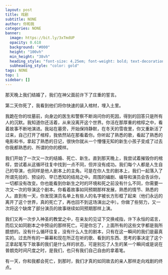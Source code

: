 ```yaml
---
layout: post
title: 戏剧
subtitle: NONE
author: 你和我
categories: NONE
banner:
  image: https://bit.ly/3xTmdUP
  opacity: 0.618
  background: "#000"
  height: "100vh"
  min_height: "38vh"
  heading_style: "font-size: 4.25em; font-weight: bold; text-decoration: underline"
  subheading_style: "color: gold"
tags: NONE
top: 1
sidebar: []
---
```

那天晚上我们结婚了，我们在神父面前许下了庄重的誓言。

第二天你死了，我看到他们将你快速的装入棺材，埋入土里。

我跪在你的坟墓前，向身边的医生和警察不断询问你的死因，得到的回答只是所有人的沉默。我知道你还活着，从来没离开这个世界。你活在那厚重的棺椁之中，看着故事不断地演进。我站在墓旁，开始保持静默，在冬天的雪夜里，你又重新活了过来，自己打开了棺椁，我依然站在那看着你。你听起了熟悉的歌，看起了熟悉的电影和书，拿起了熟悉的日记，很快你就从一个懵懂无知的新生小孩子变成了过去你我都熟悉的、所谓的你的模样。

我们开始了一次又一次的结婚、死亡、新生。直到那天晚上，我尝试着摧毁你的棺椁，尝试着从这循环往复中找到一点不同，但并没有成功。我们每个人都是人生自己的导演，也同样是他人剧本上的主角。可是在你人生的剧本上，我们一起落入了所谓先验的、预设的、早已悉知的结局之中。周围的编剧、编导和演员会告诉你，一切都没有改变。你也能看到你新生之时的环境和死之前没有什么不同，你需要一次又一次的导演这个剧本。你看着故事如同预期那样发展，熟悉的情节、熟悉的人。直到有一天，你发现演员名单上有些人的名字被长方形框了起来（他们永远的离开了这个世界，真的死亡了，再也回不到这场演出之中）。你做了些努力，又一次将这个缺席了部分演员的故事继续如同预期那样上演。

我们又再一次步入神圣的教堂之中，在亲友的见证下交换戒指，许下永恒的诺言，而后又如同剧本之中预设的那样死亡。可是你忘了，上面所有的这些文字都是我所臆想的。没有什么循环往复，没有什么人生的剧本，只有在这一瞬间的我们是最真实的。过去所有的一幕幕和现在所正在听的歌、看到的东西、思考的事决定了这个正拿起笔写下故事的我们是什么样的状态，可是别忘了人生的某一个瞬间或是说在普朗克时间尺度之时，是我们，也只有我们自己自由的拿着笔。

有一天，你和我都会死亡，到那时，我们才真的如同故去的亲人那样走向戏剧的终点。